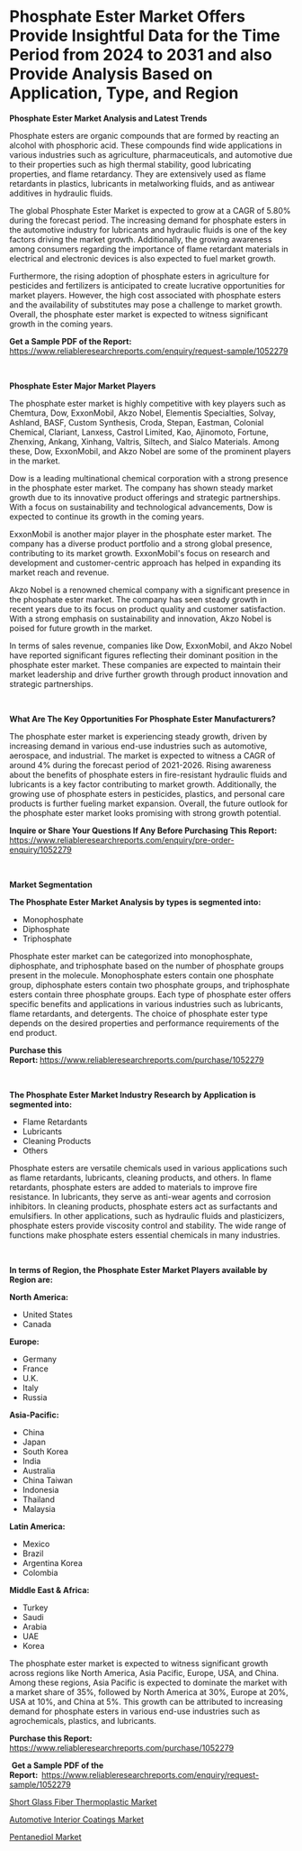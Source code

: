 <p><h1>Phosphate Ester Market Offers Provide Insightful Data for the Time Period from 2024 to 2031 and also Provide Analysis Based on Application, Type, and Region</h1></p><p><strong>Phosphate Ester Market Analysis and Latest Trends</strong></p>
<p><p>Phosphate esters are organic compounds that are formed by reacting an alcohol with phosphoric acid. These compounds find wide applications in various industries such as agriculture, pharmaceuticals, and automotive due to their properties such as high thermal stability, good lubricating properties, and flame retardancy. They are extensively used as flame retardants in plastics, lubricants in metalworking fluids, and as antiwear additives in hydraulic fluids.</p><p>The global Phosphate Ester Market is expected to grow at a CAGR of 5.80% during the forecast period. The increasing demand for phosphate esters in the automotive industry for lubricants and hydraulic fluids is one of the key factors driving the market growth. Additionally, the growing awareness among consumers regarding the importance of flame retardant materials in electrical and electronic devices is also expected to fuel market growth.</p><p>Furthermore, the rising adoption of phosphate esters in agriculture for pesticides and fertilizers is anticipated to create lucrative opportunities for market players. However, the high cost associated with phosphate esters and the availability of substitutes may pose a challenge to market growth. Overall, the phosphate ester market is expected to witness significant growth in the coming years.</p></p>
<p><strong>Get a Sample PDF of the Report:&nbsp;</strong> <a href="https://www.reliableresearchreports.com/enquiry/request-sample/1052279">https://www.reliableresearchreports.com/enquiry/request-sample/1052279</a></p>
<p>&nbsp;</p>
<p><strong>Phosphate Ester Major Market Players</strong></p>
<p><p>The phosphate ester market is highly competitive with key players such as Chemtura, Dow, ExxonMobil, Akzo Nobel, Elementis Specialties, Solvay, Ashland, BASF, Custom Synthesis, Croda, Stepan, Eastman, Colonial Chemical, Clariant, Lanxess, Castrol Limited, Kao, Ajinomoto, Fortune, Zhenxing, Ankang, Xinhang, Valtris, Siltech, and Sialco Materials. Among these, Dow, ExxonMobil, and Akzo Nobel are some of the prominent players in the market.</p><p>Dow is a leading multinational chemical corporation with a strong presence in the phosphate ester market. The company has shown steady market growth due to its innovative product offerings and strategic partnerships. With a focus on sustainability and technological advancements, Dow is expected to continue its growth in the coming years.</p><p>ExxonMobil is another major player in the phosphate ester market. The company has a diverse product portfolio and a strong global presence, contributing to its market growth. ExxonMobil's focus on research and development and customer-centric approach has helped in expanding its market reach and revenue.</p><p>Akzo Nobel is a renowned chemical company with a significant presence in the phosphate ester market. The company has seen steady growth in recent years due to its focus on product quality and customer satisfaction. With a strong emphasis on sustainability and innovation, Akzo Nobel is poised for future growth in the market.</p><p>In terms of sales revenue, companies like Dow, ExxonMobil, and Akzo Nobel have reported significant figures reflecting their dominant position in the phosphate ester market. These companies are expected to maintain their market leadership and drive further growth through product innovation and strategic partnerships.</p></p>
<p>&nbsp;</p>
<p><strong>What Are The Key Opportunities For Phosphate Ester Manufacturers?</strong></p>
<p><p>The phosphate ester market is experiencing steady growth, driven by increasing demand in various end-use industries such as automotive, aerospace, and industrial. The market is expected to witness a CAGR of around 4% during the forecast period of 2021-2026. Rising awareness about the benefits of phosphate esters in fire-resistant hydraulic fluids and lubricants is a key factor contributing to market growth. Additionally, the growing use of phosphate esters in pesticides, plastics, and personal care products is further fueling market expansion. Overall, the future outlook for the phosphate ester market looks promising with strong growth potential.</p></p>
<p><strong>Inquire or Share Your Questions If Any Before Purchasing This Report:</strong> <a href="https://www.reliableresearchreports.com/enquiry/pre-order-enquiry/1052279">https://www.reliableresearchreports.com/enquiry/pre-order-enquiry/1052279</a></p>
<p>&nbsp;</p>
<p><strong>Market Segmentation</strong></p>
<p><strong>The Phosphate Ester Market Analysis by types is segmented into:</strong></p>
<p><ul><li>Monophosphate</li><li>Diphosphate</li><li>Triphosphate</li></ul></p>
<p><p>Phosphate ester market can be categorized into monophosphate, diphosphate, and triphosphate based on the number of phosphate groups present in the molecule. Monophosphate esters contain one phosphate group, diphosphate esters contain two phosphate groups, and triphosphate esters contain three phosphate groups. Each type of phosphate ester offers specific benefits and applications in various industries such as lubricants, flame retardants, and detergents. The choice of phosphate ester type depends on the desired properties and performance requirements of the end product.</p></p>
<p><strong>Purchase this Report:&nbsp;</strong><a href="https://www.reliableresearchreports.com/purchase/1052279">https://www.reliableresearchreports.com/purchase/1052279</a></p>
<p>&nbsp;</p>
<p><strong>The Phosphate Ester Market Industry Research by Application is segmented into:</strong></p>
<p><ul><li>Flame Retardants</li><li>Lubricants</li><li>Cleaning Products</li><li>Others</li></ul></p>
<p><p>Phosphate esters are versatile chemicals used in various applications such as flame retardants, lubricants, cleaning products, and others. In flame retardants, phosphate esters are added to materials to improve fire resistance. In lubricants, they serve as anti-wear agents and corrosion inhibitors. In cleaning products, phosphate esters act as surfactants and emulsifiers. In other applications, such as hydraulic fluids and plasticizers, phosphate esters provide viscosity control and stability. The wide range of functions make phosphate esters essential chemicals in many industries.</p></p>
<p>&nbsp;</p>
<p><strong>In terms of Region, the Phosphate Ester Market Players available by Region are:</strong></p>
<p>
    <p> <strong> North America: </strong>
        <ul>
            <li>United States</li>
            <li>Canada</li>
        </ul>
        </p> 
    <p> <strong> Europe: </strong>
        <ul>
            <li>Germany</li>
            <li>France</li>
            <li>U.K.</li>
            <li>Italy</li>
            <li>Russia</li>
        </ul>
        </p> 
    <p> <strong> Asia-Pacific: </strong>
        <ul>
            <li>China</li>
            <li>Japan</li>
            <li>South Korea</li>
            <li>India</li>
            <li>Australia</li>
            <li>China Taiwan</li>
            <li>Indonesia</li>
            <li>Thailand</li>
            <li>Malaysia</li>
        </ul>
        </p> 
    <p> <strong> Latin America: </strong>
        <ul>
            <li>Mexico</li>
            <li>Brazil</li>
            <li>Argentina Korea</li>
            <li>Colombia</li>
        </ul>
        </p> 
    <p> <strong> Middle East & Africa: </strong>
        <ul>
            <li>Turkey</li>
            <li>Saudi</li>
            <li>Arabia</li>
            <li>UAE</li>
            <li>Korea</li>
        </ul>
    </p>
    </p>
<p><p>The phosphate ester market is expected to witness significant growth across regions like North America, Asia Pacific, Europe, USA, and China. Among these regions, Asia Pacific is expected to dominate the market with a market share of 35%, followed by North America at 30%, Europe at 20%, USA at 10%, and China at 5%. This growth can be attributed to increasing demand for phosphate esters in various end-use industries such as agrochemicals, plastics, and lubricants.</p></p>
<p><strong>Purchase this Report: </strong><a href="https://www.reliableresearchreports.com/purchase/1052279">https://www.reliableresearchreports.com/purchase/1052279</a></p>
<p>&nbsp;<strong>Get a Sample PDF of the Report:&nbsp;&nbsp;</strong><a href="https://www.reliableresearchreports.com/enquiry/request-sample/1052279">https://www.reliableresearchreports.com/enquiry/request-sample/1052279</a></p>
<p><strong></strong></p>
<p><p><a href="https://view.publitas.com/reportprime-1/short-glass-fiber-thermoplastic-market-research-report-provides-thorough-industry-overview-which-offers-an-in-depth-analysis-of-product-trends-and-new-market-divisions/">Short Glass Fiber Thermoplastic Market</a></p><p><a href="https://view.publitas.com/reportprime-1/automotive-interior-coatings-market-analysis-and-market-size-global-industry-overview-market-segmentation-and-forecast-2023-to-2030/">Automotive Interior Coatings Market</a></p><p><a href="https://view.publitas.com/reportprime-1/pentanediol-market-growth-market-trends-covid-19-impact-and-forecasts-for-period-from-2023-2030/">Pentanediol Market</a></p></p>